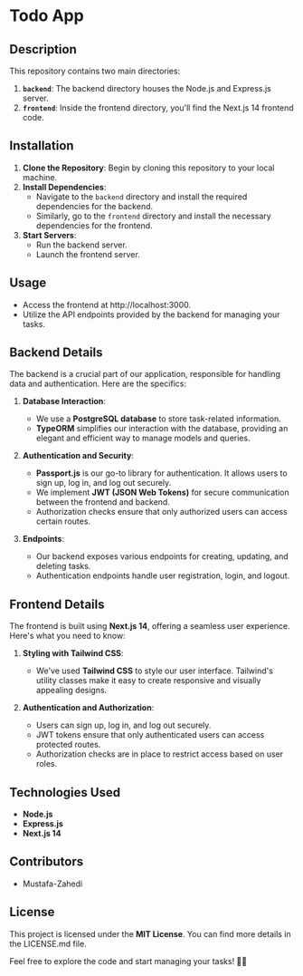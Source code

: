 # Todo App

## Description

This repository contains two main directories:

1. **`backend`**: The backend directory houses the Node.js and Express.js server.
2. **`frontend`**: Inside the frontend directory, you'll find the Next.js 14 frontend code.

## Installation

1. **Clone the Repository**: Begin by cloning this repository to your local machine.
2. **Install Dependencies**:
   - Navigate to the `backend` directory and install the required dependencies for the backend.
   - Similarly, go to the `frontend` directory and install the necessary dependencies for the frontend.
3. **Start Servers**:
   - Run the backend server.
   - Launch the frontend server.

## Usage

- Access the frontend at http://localhost:3000.
- Utilize the API endpoints provided by the backend for managing your tasks.

## Backend Details

The backend is a crucial part of our application, responsible for handling data and authentication. Here are the specifics:

1. **Database Interaction**:

   - We use a **PostgreSQL database** to store task-related information.
   - **TypeORM** simplifies our interaction with the database, providing an elegant and efficient way to manage models and queries.

2. **Authentication and Security**:

   - **Passport.js** is our go-to library for authentication. It allows users to sign up, log in, and log out securely.
   - We implement **JWT (JSON Web Tokens)** for secure communication between the frontend and backend.
   - Authorization checks ensure that only authorized users can access certain routes.

3. **Endpoints**:
   - Our backend exposes various endpoints for creating, updating, and deleting tasks.
   - Authentication endpoints handle user registration, login, and logout.

## Frontend Details

The frontend is built using **Next.js 14**, offering a seamless user experience. Here's what you need to know:

1. **Styling with Tailwind CSS**:

   - We've used **Tailwind CSS** to style our user interface. Tailwind's utility classes make it easy to create responsive and visually appealing designs.

2. **Authentication and Authorization**:
   - Users can sign up, log in, and log out securely.
   - JWT tokens ensure that only authenticated users can access protected routes.
   - Authorization checks are in place to restrict access based on user roles.

## Technologies Used

- **Node.js**
- **Express.js**
- **Next.js 14**

## Contributors

- Mustafa-Zahedi

## License

This project is licensed under the **MIT License**. You can find more details in the LICENSE.md file.

Feel free to explore the code and start managing your tasks! 🚀📝
